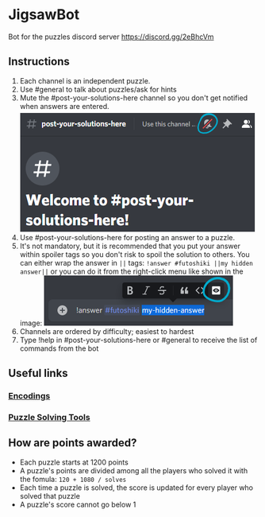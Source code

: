 # JigsawBot

Bot for the puzzles discord server https://discord.gg/2eBhcVm

## Instructions

1. Each channel is an independent puzzle.
1. Use #general to talk about puzzles/ask for hints
1. Mute the #post-your-solutions-here channel so you don't get notified when answers are entered. ![mute-channel](img/mute-channel.png)
1. Use #post-your-solutions-here for posting an answer to a puzzle.
1. It's not mandatory, but it is recommended that you put your answer within spoiler tags so you don't risk to spoil the solution to others. You can either wrap the answer in `||` tags: 
`!answer #futoshiki ||my hidden answer||` or you can do it from the right-click menu like shown in the image: ![hide-solution](img/hide-answer.png)
1. Channels are ordered by difficulty; easiest to hardest
1. Type !help in #post-your-solutions-here or #general to receive the list of commands from the bot

## Useful links

### [Encodings](https://puzzlehunt.azurewebsites.net/nipd2020/play/encodings)
### [Puzzle Solving Tools](https://puzzlehunt.azurewebsites.net/nipd2020/play/tools)

## How are points awarded?

- Each puzzle starts at 1200 points
- A puzzle's points are divided among all the players who solved it with the fomula: `120 + 1080 / solves`
- Each time a puzzle is solved, the score is updated for every player who solved that puzzle
- A puzzle's score cannot go below 1
